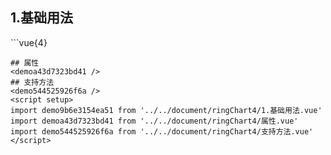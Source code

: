 ## 1.基础用法
<demo9b6e3154ea51 />
```vue{4}
<template>
    <ring-chart-4 ref="chartRef" v-bind="chartOption"></ring-chart-4>
</template>

<script setup>
import { ref, onMounted } from 'vue';

const chartRef = ref();

const seriesData = [
    { value: 1048, name: '正常' },
    { value: 735, name: '故障' },
    { value: 580, name: '告警' },
    { value: 484, name: '离线' }
];
// 组合配置项
const chartOption = {
    seriesData
};

onMounted(() => chartRef.value.renderChart());
</script>
<style lang="scss" scoped>
.zrx-chart {
    height: 664px;
    background-color: rgb(3, 43, 68);
}
</style>
```
## 属性
<demoa43d7323bd41 />
## 支持方法
<demo544525926f6a />
<script setup>
import demo9b6e3154ea51 from '../../document/ringChart4/1.基础用法.vue'
import demoa43d7323bd41 from '../../document/ringChart4/属性.vue'
import demo544525926f6a from '../../document/ringChart4/支持方法.vue'
</script>